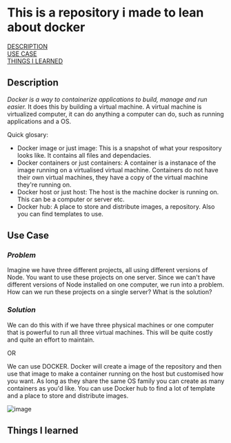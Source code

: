 # **This is a repository i made to lean about docker**

[DESCRIPTION](#description) 
<br>
[USE CASE](#use-case) 
<br>
[THINGS I LEARNED](#Things-i-learned) 

## **Description** 

*Docker is a way to containerize applications to build, manage and run easier.* It does this by building a virtual machine. A virtual machine is virtualized computer, it can do anything a computer can do, such as running applications and a OS. 

Quick glosary:

- Docker image or just image: This is a snapshot of what your respository looks like. It contains all files and dependacies.
- Docker containers or just containers: A container is a instanace of the image running on a virtualised virtual machine. Containers do not have their own virtual machines, they have a copy of the virtual machine they're running on.
- Docker host or just host: The host is the machine docker is running on. This can be a computer or server etc.
- Docker hub: A place to store and distribute images, a repository. Also you can find templates to use.


## **Use Case**

### *Problem*

Imagine we have three different projects, all using different versions of Node. You want to use these projects on one server. Since we can't have different versions of Node installed on one computer, we run into a problem. How can we run these projects on a single server? What is the solution?

### *Solution*

We can do this with if we have three physical machines or one computer that is powerful to run all three virtual machines. This will be quite costly and quite an effort to maintain.

OR

We can use DOCKER. Docker will create a image of the repository and then use that image to make a container running on the host but customised how you want. As long as they share the same OS family you can create as many containers as you'd like. You can use Docker hub to find a lot of template and a place to store and distribute images.

![image](https://github.com/dylan909/Docker/assets/73878448/ed891556-913e-4ba9-8925-15536d7f82eb)

## Things I learned 
